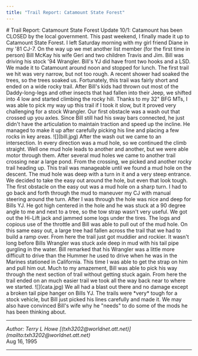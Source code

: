 ```yaml
---
title: "Trail Report: Catamount State Forest"
---
```


<TITLE>Trail Report: Catamount State Forest</TITLE>
# Trail Report: Catamount State Forest
Update 10/1: Catamount has been
<BLINK>
CLOSED
</BLINK>
by the local government.
This past weekend, I finally made it up to Catamount State Forest.
I left Saturday morning with my girl friend Diane in
my '81 CJ-7.  On the way up we met another list member (for the first
time in person) Bill McKay his wife Geri and two children Travis
and Jim.  Bill was driving his stock '94 Wrangler.  Bill's YJ did have
front two hooks and a LSD.  We made it to Catamount around noon and
stopped for lunch.
The first trail we hit was very narrow, but not too rough.  A recent
shower had soaked the trees, so the trees soaked us.  Fortunately, this
trail was fairly short and ended on a wide rocky trail.  After Bill's
kids had thrown out most of the Daddy-long-legs and other insects that
had fallen into their Jeep, we shifted into 4 low and started climbing
the rocky hill.
Thanks to my 32" BFG MTs, I was able to pick my way up this trail if
I took it slow, but it proved very challenging for a stock Wrangler.
Our first obstacle was a wash out that crossed up you axles.
Since Bill still had his sway bars connected, he just didn't have
the articulation to maintain traction and speed up the incline.  He
managed to make it up after carefully picking his line and placing
a few rocks in key areas.
![](bill.jpg)
After the wash out we came to an intersection.  In every direction
was a mud hole, so we continued the climb straight.  Well one mud
hole leads to another and another, but we were able motor through
them.  After several mud holes we came to another trail crossing
near a large pond.
From the crossing, we picked and another rocky trail heading up.
This trail was manageable until we found a mud hole on the descent.
The mud hole was deep with a turn in it and a very steep entrance.
We decided to take the easy out around the hole, but even that
look tough.
The first obstacle on the easy out was a mud hole on a sharp turn.
I had to go back and forth through the mud to maneuver my CJ with
manual steering around the turn.  After I was through the hole was
nice and deep for Bills YJ.  He got high centered in the hole and
he was stuck at a 90 degree angle to me and next to a tree, so the
tow strap wasn't very useful.  We got out the Hi-Lift jack and jammed
some logs under the tires.  The logs and copious use of the throttle
and Bill was able to pull out of the mud hole.  On this same easy
out, a large tree had fallen across the trail that we had to build
a ramp over.
From here the trail just got muddier and rockier.  It wasn't long
before Bills Wrangler was stuck axle deep in mud with his tail pipe
gurgling in the water.  Bill remarked that his Wrangler was a little
more difficult to drive than the Hummer he used to drive when he
was in the Marines stationed in California.  This time I was able to
get the strap on him and pull him out.  Much to my amazement, Bill
was able to pick his way through the next section of trail without
getting stuck again.  From here the trail ended on an much easier
trail we took all the way back near to where we started.
![](cata.jpg)
We all had a blast out there and no damage except a broken tail
pipe hanger on Bills YJ.  The trails were *very* tough for a stock
vehicle, but Bill just picked his lines carefully and made it.
We may also have convinced Bill's wife why he "needs" to do some
of the mods he has been thinking about.
<HR>
<ADDRESS>
Author: Terry L Howe [(txh3202@worldnet.att.net)](mailto:txh3202@worldnet.att.net)
</ADDRESS>
Aug 16, 1995
<HR>